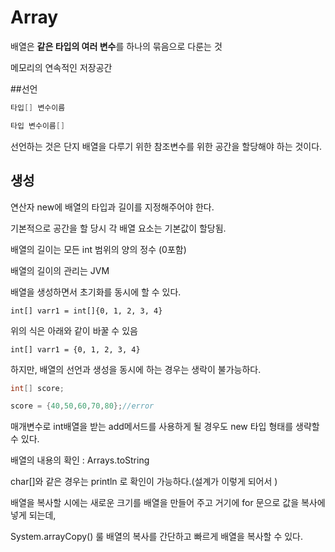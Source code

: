 # Array

배열은 **같은 타입의 여러 변수**를 하나의 묶음으로 다룬는 것

메모리의 연속적인 저장공간 

##선언  

```java
타입[] 변수이름

타입 변수이름[]
```

선언하는 것은 단지 배열을 다루기 위한 참조변수를 위한 공간을 할당해야 하는 것이다. 


## 생성
연산자 new에 배열의 타입과 길이를 지정해주어야 한다. 

기본적으로 공간을 할 당시 각 배열 요소는 기본값이 할당됨. 

배열의 길이는 모든 int 범위의 양의 정수 (0포함)

배열의 길이의 관리는 JVM 

배열을 생성하면서 초기화를 동시에 할 수 있다. 

`int[] varr1 = int[]{0, 1, 2, 3, 4}`

위의 식은 아래와 같이 바꿀 수 있음 

`int[] varr1 = {0, 1, 2, 3, 4}`

하지만, 배열의 선언과 생성을 동시에 하는 경우는 생락이 불가능하다. 

```java
int[] score;

score = {40,50,60,70,80};//error
```

매개변수로 int배열을 받는 add메서드를 사용하게 될 경우도 new 타입 형태를 생략할 수 있다.

배열의 내용의 확인 : Arrays.toString 

char[]와 같은 경우는 println 로 확인이 가능하다.(설계가 이렇게 되어서 ) 

배열을 복사할 시에는 새로운 크기를 배열을 만들어 주고 거기에 for 문으로 값을 복사에 넣게 되는데, 


System.arrayCopy() 룰 배열의 복사를 간단하고 빠르게 배열을 복사할 수 있다. 






